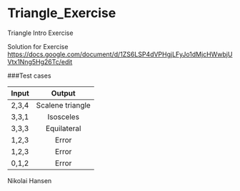 # Triangle_Exercise
Triangle Intro Exercise

Solution for Exercise https://docs.google.com/document/d/1ZS6LSP4dVPHgjLFyJo1dMjcHWwbjUVtx1Nng5Hg26Tc/edit


###Test cases

| Input                 | Output           |
| -------------         |:-------------:   |
|    2,3,4              | Scalene triangle |
|    3,3,1              | Isosceles        |
|    3,3,3              | Equilateral      |
|    1,2,3              | Error            |
|    1,2,3              | Error            |
|    0,1,2              | Error            |




Nikolai Hansen
